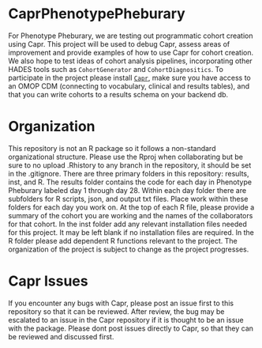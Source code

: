 # CaprPhenotypePheburary


For Phenotype Pheburary, we are testing out programmatic cohort creation using Capr. This project will be used to debug Capr, assess areas of improvement and provide examples of how to use Capr for cohort creation. We also hope to test ideas of cohort analysis pipelines, incorporating other HADES tools such as `CohortGenerator` and `CohortDiagnositics`. To participate in the project please install [`Capr`](https://github.com/OHDSI/Capr), make sure you have access to an OMOP CDM (connecting to vocabulary, clinical and results tables), and that you can write cohorts to a results schema on your backend db. 


# Organization

This repository is not an R package so it follows a non-standard organizational structure. Please use the Rproj when collaborating but be sure to no upload .Rhistory to any branch in the repository, it should be set in the .gitignore. There are three primary folders in this repository: results, inst, and R. The results folder contains the code for each day in Phenotype Pheburary labeled day 1 through day 28. Within each day folder there are subfolders for R scripts, json, and output txt files. Place work within these folders for each day you work on. At the top of each R file, please provide a summary of the cohort you are working and the names of the collaborators for that cohort. In the inst folder add any relevant installation files needed for this project. It may be left blank if no installation files are required. In the R folder please add dependent R functions relevant to the project. The organization of the project is subject to change as the project progresses. 

# Capr Issues

If you encounter any bugs with Capr, please post an issue first to this repository so that it can be reviewed. After review, the bug may be escalated to an issue in the Capr repository if it is thought to be an issue with the package. Please dont post issues directly to Capr, so that they can be reviewed and discussed first. 
